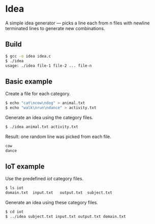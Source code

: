# Idea
A simple idea generator — picks a line each from n files with newline terminated lines to generate new combinations.

## Build
```bash
$ gcc -o idea idea.c
$ ./idea
usage: ./idea file-1 file-2 ... file-n
```

## Basic example
Create a file for each category.
```bash
$ echo "cat\ncow\ndog" > animal.txt
$ echo "walk\nrun\ndance" > activity.txt
```

Generate an idea using the category files.
```bash
$ ./idea animal.txt activity.txt
```

Result: one random line was picked from each file.
```bash
cow
dance
```

## IoT example
Use the predefined _iot_ category files.
```bash
$ ls iot
domain.txt	input.txt	output.txt	subject.txt
```

Generate an idea using these category files.
```bash
$ cd iot
$ ../idea subject.txt input.txt output.txt domain.txt
```

